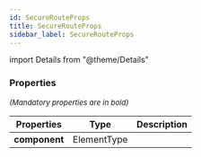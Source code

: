 ```yaml
---
id: SecureRouteProps
title: SecureRouteProps
sidebar_label: SecureRouteProps
---
```


import Details from "@theme/Details"




### Properties

<font size="2"><i>(Mandatory properties are in bold)</i></font>

| Properties | Type | Description |
| --------- | ---- | ----------- |
| **component** | ElementType |  |


